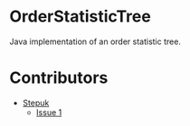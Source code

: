 # OrderStatisticTree
Java implementation of an order statistic tree.

# Contributors

* [Stepuk](https://github.com/Stepuk)
  * [Issue 1](https://github.com/coderodde/OrderStatisticTree/issues/1)
